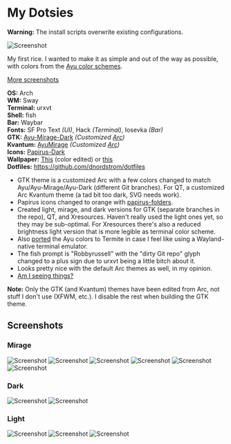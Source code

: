 # My Dotsies

**Warning:** The install scripts overwrite
existing configurations.

![Screenshot](https://i.imgur.com/Rsh1enR.png)

My first rice. I wanted to make it as simple and out of the way as possible, with colors from the [Ayu color schemes](https://github.com/ayu-theme/ayu-colors).

[More screenshots](https://github.com/dnordstrom/dotfiles#screenshots)  

**OS:** Arch  
**WM:** Sway  
**Terminal:** urxvt  
**Shell:** fish  
**Bar:** Waybar  
**Fonts:** SF Pro Text *(UI)*, Hack *(Terminal)*, Iosevka *(Bar)*  
**GTK:** [Ayu-Mirage-Dark](https://github.com/dnordstrom/ayu-theme/tree/ayu-mirage)
*(Customized [Arc](https://github.com/horst3180/arc-theme))*  
**Kvantum:** [AyuMirage](https://github.com/dnordstrom/ayu-kde) *(Customized [Arc](https://github.com/PapirusDevelopmentTeam/arc-kde/tree/master/Kvantum))*  
**Icons:** [Papirus-Dark](https://github.com/PapirusDevelopmentTeam/papirus-icon-theme)  
**Wallpaper:**
[This](https://hdwallsbox.com/circles-enso-minimalistic-wallpaper-94559) (color
edited) or [this](https://i.imgur.com/gAIHyZ9.jpg)  
**Dotfiles:** https://github.com/dnordstrom/dotfiles

* GTK theme is a customized Arc with a few colors changed to match Ayu/Ayu-Mirage/Ayu-Dark (different Git branches). For QT, a customized Arc Kvantum theme (a tad bit too dark, SVG needs work).
* Papirus icons changed to orange with [papirus-folders](https://aur.archlinux.org/packages/papirus-folders-git/).
* Created light, mirage, and dark versions for GTK (separate branches in the repo), QT, and Xresources. Haven't really used the light ones yet, so they may be sub-optimal. For Xresources there's also a reduced brightness light version that is more legible as terminal color scheme.
* Also [ported](https://github.com/dnordstrom/dotfiles/tree/master/termite) the Ayu colors to Termite in case I feel like using a Wayland-native terminal emulator.
* The fish prompt is "Robbyrussell" with the "dirty Git repo" glyph changed to a plus sign due to urxvt being a little bitch about it.
* Looks pretty nice with the default Arc themes as well, in my opinion.
* [Am I seeing things?](https://raw.githubusercontent.com/dnordstrom/dotfiles/master/screenshots/20190919-mirage-neofetch.png)

**Note:** Only the GTK (and Kvantum) themes have been edited from Arc, not stuff I
don't use (XFWM, etc.). I disable the rest when building the GTK theme.

## Screenshots

### Mirage

![Screenshot](https://raw.githubusercontent.com/dnordstrom/dotfiles/master/screenshots/20190919-mirage-apps-launcher.png)
![Screenshot](https://raw.githubusercontent.com/dnordstrom/dotfiles/master/screenshots/20190919-mirage-code-launcher.png)
![Screenshot](https://raw.githubusercontent.com/dnordstrom/dotfiles/master/screenshots/20190919-mirage-comparison.png)
![Screenshot](https://raw.githubusercontent.com/dnordstrom/dotfiles/master/screenshots/20190919-mirage-main.png)
![Screenshot](https://raw.githubusercontent.com/dnordstrom/dotfiles/master/screenshots/20190919-mirage-media.png)
![Screenshot](https://raw.githubusercontent.com/dnordstrom/dotfiles/master/screenshots/20190919-mirage-neofetch.png)

### Dark

![Screenshot](https://raw.githubusercontent.com/dnordstrom/dotfiles/master/screenshots/20190919-dark-code-files.png)
![Screenshot](https://raw.githubusercontent.com/dnordstrom/dotfiles/master/screenshots/20190919-dark-comparison.png)

### Light

![Screenshot](https://raw.githubusercontent.com/dnordstrom/dotfiles/master/screenshots/20190919-light-code-files.png)
![Screenshot](https://raw.githubusercontent.com/dnordstrom/dotfiles/master/screenshots/20190919-light-comparison.png)
![Screenshot](https://raw.githubusercontent.com/dnordstrom/dotfiles/master/screenshots/20190919-light-firefox-term.png)